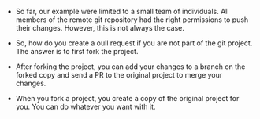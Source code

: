* So far, our example were limited to a small team of individuals. All members of the remote git repository had the right permissions to push their changes. However, this is not always the case. 

* So, how do you create a oull request if you are not part of the git project. The answer is to first fork the project. 

* After forking the project, you can add your changes to a branch on the forked copy and send a PR to the original project to merge your changes. 

* When you fork a project, you create a copy of the original project for you. You can do whatever you want with it. 
